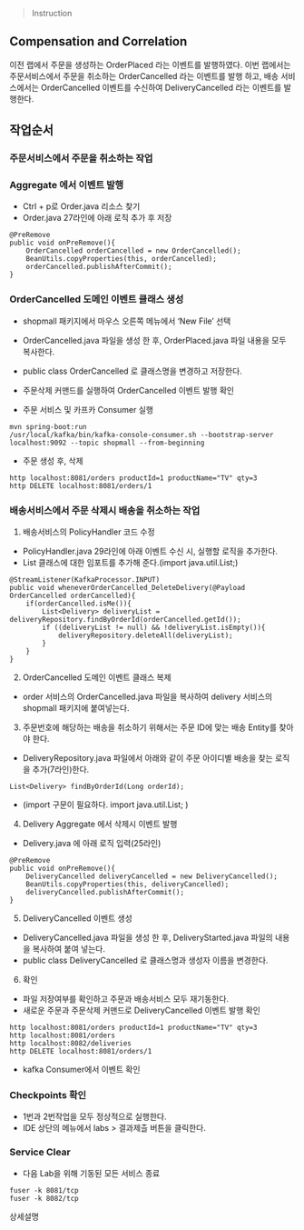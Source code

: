 > Instruction
## Compensation and Correlation
이전 랩에서 주문을 생성하는 OrderPlaced 라는 이벤트를 발행하였다.
이번 랩에서는 주문서비스에서 주문을 취소하는 OrderCancelled 라는 이벤트를 발행 하고,
배송 서비스에서는 OrderCancelled 이벤트를 수신하여 DeliveryCancelled 라는 이벤트를 발행한다.

## 작업순서
### 주문서비스에서 주문을 취소하는 작업
### Aggregate 에서 이벤트 발행

* Ctrl + p로 Order.java 리소스 찾기
* Order.java 27라인에 아래 로직 추가 후 저장
```
@PreRemove
public void onPreRemove(){
    OrderCancelled orderCancelled = new OrderCancelled();
    BeanUtils.copyProperties(this, orderCancelled);
    orderCancelled.publishAfterCommit();
}
```

### OrderCancelled 도메인 이벤트 클래스 생성

* shopmall 패키지에서 마우스 오른쪽 메뉴에서 ‘New File’ 선택
* OrderCancelled.java 파일을 생성 한 후, OrderPlaced.java 파일 내용을 모두 복사한다.
* public class OrderCancelled 로 클래스명을 변경하고 저장한다.
* 주문삭제 커맨드를 실행하여 OrderCancelled 이벤트 발행 확인

* 주문 서비스 및 카프카 Consumer 실행
```
mvn spring-boot:run
/usr/local/kafka/bin/kafka-console-consumer.sh --bootstrap-server localhost:9092 --topic shopmall --from-beginning
```
* 주문 생성 후, 삭제
```
http localhost:8081/orders productId=1 productName="TV" qty=3
http DELETE localhost:8081/orders/1
```

### 배송서비스에서 주문 삭제시 배송을 취소하는 작업
1. 배송서비스의 PolicyHandler 코드 수정

* PolicyHandler.java 29라인에 아래 이벤트 수신 시, 실행할 로직을 추가한다.
* List 클래스에 대한 임포트를 추가해 준다.(import java.util.List;)
```
@StreamListener(KafkaProcessor.INPUT)
public void wheneverOrderCancelled_DeleteDelivery(@Payload OrderCancelled orderCancelled){
    if(orderCancelled.isMe()){
        List<Delivery> deliveryList = deliveryRepository.findByOrderId(orderCancelled.getId());
        if ((deliveryList != null) && !deliveryList.isEmpty()){
            deliveryRepository.deleteAll(deliveryList);
        }
    }
}
```

2. OrderCancelled 도메인 이벤트 클래스 복제

* order 서비스의 OrderCancelled.java 파일을 복사하여 delivery 서비스의 shopmall 패키지에 붙여넣는다.

3. 주문번호에 해당하는 배송을 취소하기 위해서는 주문 ID에 맞는 배송 Entity를 찾아야 한다.

* DeliveryRepository.java 파일에서 아래와 같이 주문 아이디별 배송을 찾는 로직을 추가(7라인)한다.
```
List<Delivery> findByOrderId(Long orderId);
```
* (import 구문이 필요하다. import java.util.List; )

4. Delivery Aggregate 에서 삭제시 이벤트 발행

* Delivery.java 에 아래 로직 입력(25라인)
```
@PreRemove
public void onPreRemove(){
    DeliveryCancelled deliveryCancelled = new DeliveryCancelled();
    BeanUtils.copyProperties(this, deliveryCancelled);
    deliveryCancelled.publishAfterCommit();
}
```
5. DeliveryCancelled 이벤트 생성

* DeliveryCancelled.java 파일을 생성 한 후, DeliveryStarted.java 파일의 내용을 복사하여 붙여 넣는다.
* public class DeliveryCancelled 로 클래스명과 생성자 이름을 변경한다.

6. 확인

* 파일 저장여부를 확인하고 주문과 배송서비스 모두 재기동한다.
* 새로운 주문과 주문삭제 커맨드로 DeliveryCancelled 이벤트 발행 확인
```
http localhost:8081/orders productId=1 productName="TV" qty=3
http localhost:8081/orders
http localhost:8082/deliveries
http DELETE localhost:8081/orders/1
```
* kafka Consumer에서 이벤트 확인

### Checkpoints 확인
* 1번과 2번작업을 모두 정상적으로 실행한다.
* IDE 상단의 메뉴에서 labs > 결과제츨 버튼을 클릭한다.

### Service Clear
* 다음 Lab을 위해 기동된 모든 서비스 종료
```
fuser -k 8081/tcp
fuser -k 8082/tcp
```
상세설명
